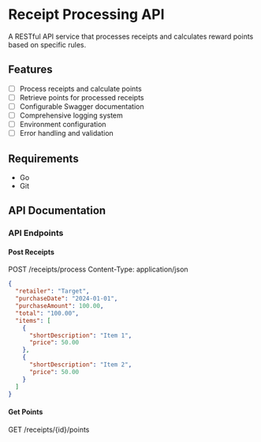 # Receipt Processing API

A RESTful API service that processes receipts and calculates reward points based on specific rules.

## Features

- [ ] Process receipts and calculate points
- [ ] Retrieve points for processed receipts
- [ ] Configurable Swagger documentation
- [ ] Comprehensive logging system
- [ ] Environment configuration
- [ ] Error handling and validation

## Requirements

- Go
- Git

## API Documentation

### API Endpoints

#### Post Receipts

POST /receipts/process
Content-Type: application/json

```json
{
  "retailer": "Target",
  "purchaseDate": "2024-01-01",
  "purchaseAmount": 100.00,
  "total": "100.00",
  "items": [
    {
      "shortDescription": "Item 1",
      "price": 50.00
    },
    {
      "shortDescription": "Item 2",
      "price": 50.00
    }
  ]
}
```
  
#### Get Points

GET /receipts/{id}/points
